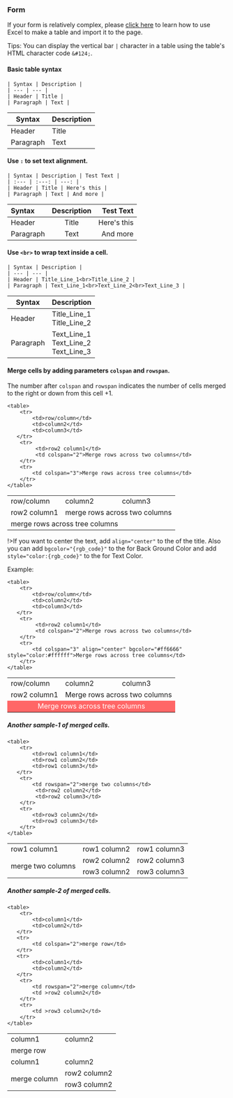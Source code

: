 ### Form

If your form is relatively complex, please [click here](contribution/formats-excel-to-form.md) to learn how to use Excel to make a table and import it to the page.

Tips: You can display the vertical bar `|` character in a table using the table's HTML character code `&#124;`.

#### Basic table syntax

```
| Syntax | Description |
| --- | --- |
| Header | Title |
| Paragraph | Text |
```

| Syntax | Description |
| --- | --- |
| Header | Title |
| Paragraph | Text |

#### Use `:` to set text alignment.

```
| Syntax | Description | Test Text |
| :--- | :---: | ---: |
| Header | Title | Here's this |
| Paragraph | Text | And more |
```

| Syntax | Description | Test Text |
| :--- | :---: | ---: |
| Header | Title | Here's this |
| Paragraph | Text | And more |

#### Use `<br>` to wrap text inside a cell.

```
| Syntax | Description |
| --- | --- |
| Header | Title_Line_1<br>Title_Line_2 |
| Paragraph | Text_Line_1<br>Text_Line_2<br>Text_Line_3 |
```

| Syntax | Description |
| --- | --- |
| Header | Title_Line_1<br>Title_Line_2 |
| Paragraph | Text_Line_1<br>Text_Line_2<br>Text_Line_3 |

#### Merge cells by adding parameters `colspan` and `rowspan`.

The number after `colspan` and `rowspan` indicates the number of cells merged to the right or down from this cell +1.

```
<table>
    <tr>
        <td>row/column</td> 
        <td>column2</td> 
        <td>column3</td> 
   </tr>
    <tr>
  		 <td>row2 column1</td> 
      	 <td colspan="2">Merge rows across two columns</td>    
    </tr>
    <tr>
        <td colspan="3">Merge rows across tree columns</td>    
    </tr>
</table>
```

<table>
    <tr>
        <td>row/column</td> 
        <td>column2</td> 
        <td>column3</td> 
   </tr>
    <tr>
  		 <td>row2 column1</td> 
      	 <td colspan="2">merge rows across two columns</td>    
    </tr>
    <tr>
        <td colspan="3">merge rows across tree columns</td>    
    </tr>
</table>

!>If you want to center the text, add `align="center"` to the <td> of the title. Also you can add `bgcolor="{rgb_code}"` to the <td> for Back Ground Color and add `style="color:{rgb_code}"` to the <td> for Text Color.

Example:

```
<table>
    <tr>
        <td>row/column</td> 
        <td>column2</td> 
        <td>column3</td> 
   </tr>
    <tr>
  		 <td>row2 column1</td> 
      	 <td colspan="2">Merge rows across two columns</td>    
    </tr>
    <tr>
        <td colspan="3" align="center" bgcolor="#ff6666" style="color:#ffffff">Merge rows across tree columns</td>    
    </tr>
</table>
```

<table>
    <tr>
        <td>row/column</td> 
        <td>column2</td> 
        <td>column3</td> 
   </tr>
    <tr>
  		 <td>row2 column1</td> 
      	 <td colspan="2">Merge rows across two columns</td>    
    </tr>
    <tr>
        <td colspan="3" align="center" bgcolor="#ff6666" style="color:#ffffff">Merge rows across tree columns</td>    
    </tr>
</table>

##### Another sample-1 of merged cells.

```
<table>
    <tr>
        <td>row1 column1</td> 
        <td>row1 column2</td> 
        <td>row1 column3</td> 
   </tr>
    <tr>
        <td rowspan="2">merge two columns</td>    
  		 <td>row2 column2</td> 
      	 <td>row2 column3</td> 
    </tr>
    <tr>
        <td>row3 column2</td> 
        <td>row3 column3</td>    
    </tr>
</table>
```
<table>
    <tr>
        <td>row1 column1</td> 
        <td>row1 column2</td> 
        <td>row1 column3</td> 
   </tr>
    <tr>
        <td rowspan="2">merge two columns</td>    
  		 <td>row2 column2</td> 
      	 <td>row2 column3</td> 
    </tr>
    <tr>
        <td>row3 column2</td> 
        <td>row3 column3</td>    
    </tr>
</table>

##### Another sample-2 of merged cells.

```
<table>
    <tr>
        <td>column1</td> 
        <td>column2</td> 
   </tr>
   <tr>
        <td colspan="2">merge row</td>    
   </tr>
   <tr>
        <td>column1</td> 
        <td>column2</td> 
   </tr>
    <tr>
        <td rowspan="2">merge column</td>    
        <td >row2 column2</td>  
    </tr>
    <tr>
        <td >row3 column2</td>  
    </tr>
</table>
```
<table>
    <tr>
        <td>column1</td> 
        <td>column2</td> 
   </tr>
   <tr>
        <td colspan="2">merge row</td>    
   </tr>
   <tr>
        <td>column1</td> 
        <td>column2</td> 
   </tr>
    <tr>
        <td rowspan="2">merge column</td>    
        <td >row2 column2</td>  
    </tr>
    <tr>
        <td >row3 column2</td>  
    </tr>
</table>
